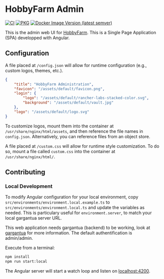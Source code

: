 # HobbyFarm Admin

[![CI](https://github.com/hobbyfarm/admin-ui/actions/workflows/ci.yaml/badge.svg?branch=master)](https://github.com/hobbyfarm/admin-ui/actions/workflows/ci.yaml)
[![PKG](https://github.com/hobbyfarm/admin-ui/actions/workflows/pkg.yaml/badge.svg?branch=master)](https://github.com/hobbyfarm/admin-ui/actions/workflows/pkg.yaml)
[![Docker Image Version (latest semver)](https://img.shields.io/docker/v/hobbyfarm/admin-ui?label=Docker)](https://hub.docker.com/r/hobbyfarm/admin-ui)

This is the admin web UI for [HobbyFarm](https://github.com/hobbyfarm). This is a Single Page Application (SPA) developped with Angular.

## Configuration

A file placed at `/config.json` will allow for runtime configuration (e.g., custom logos, themes, etc.).

```json
{
    "title": "HobbyFarm Administration",
    "favicon": "/assets/default/favicon.png",
    "login": {
        "logo": "/assets/default/rancher-labs-stacked-color.svg",
        "background": "/assets/default/vault.jpg"
    },
    "logo": "/assets/default/logo.svg"
}
```

To customize logos, mount them into the container at `/usr/share/nginx/html/assets`, and then reference the file names in `config.json`. Alternatively, you can reference files from an object store.

A file placed at `/custom.css` will allow for runtime style customization. To do so, mount a file called `custom.css` into the container at `/usr/share/nginx/html/`.



## Contributing

### Local Development

To modify Angular configuration for your local environment, copy `src/environments/environment.local.example.ts` to `src/environments/environment.local.ts` and update the variables as needed. This is particulary useful for `environment.server`, to match your local gargantua server URL.

This web application needs gargantua (backend) to be working, look at [gargantua](https://github.com/hobbyfarm/gargantua/blob/master/CONTRIBUTING.md) for more information. The default authentification is admin/admin.

Execute from a terminal:

```bash
npm install
npm run start:local
```

The Angular server will start a watch loop and listen on [localhost:4200](http://localhost:4200).
